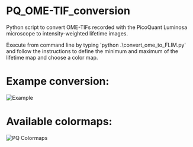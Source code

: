 # PQ_OME-TIF_conversion
Python script to convert OME-TIFs recorded with the PicoQuant Luminosa microscope to intensity-weighted lifetime images.

Execute from command line by typing 'python .\convert_ome_to_FLIM.py' and follow the instructions to define the minimum and maximum of the lifetime map and choose a color map.

# Exampe conversion:
![Example](https://raw.githubusercontent.com/AndersBarth/PQ_OME-TIF_conversion/master/Examples/Example.png)


# Available colormaps:
![PQ Colormaps](https://raw.githubusercontent.com/AndersBarth/PQ_OME-TIF_conversion/master/ColorSchemes_HIS/PQ_colormaps.png)
